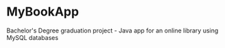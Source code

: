 # MyBookApp
Bachelor's Degree graduation project - Java app for an online library using MySQL databases

